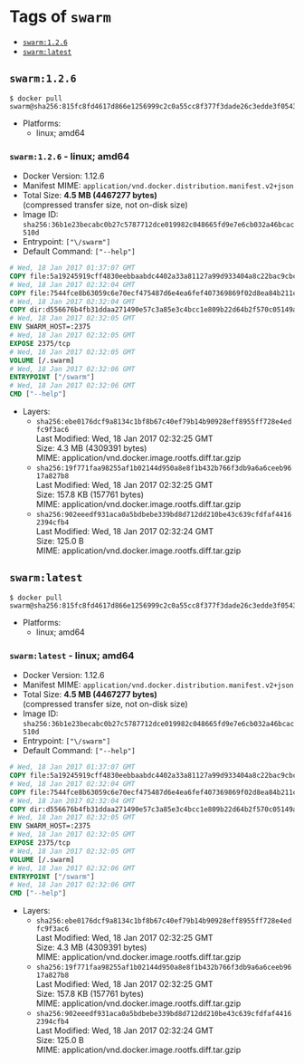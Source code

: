 <!-- THIS FILE IS GENERATED VIA './update-remote.sh' -->

# Tags of `swarm`

-	[`swarm:1.2.6`](#swarm126)
-	[`swarm:latest`](#swarmlatest)

## `swarm:1.2.6`

```console
$ docker pull swarm@sha256:815fc8fd4617d866e1256999c2c0a55cc8f377f3dade26c3edde3f0543a70c04
```

-	Platforms:
	-	linux; amd64

### `swarm:1.2.6` - linux; amd64

-	Docker Version: 1.12.6
-	Manifest MIME: `application/vnd.docker.distribution.manifest.v2+json`
-	Total Size: **4.5 MB (4467277 bytes)**  
	(compressed transfer size, not on-disk size)
-	Image ID: `sha256:36b1e23becabc0b27c5787712dce019982c048665fd9e7e6cb032a46bcac510d`
-	Entrypoint: `["\/swarm"]`
-	Default Command: `["--help"]`

```dockerfile
# Wed, 18 Jan 2017 01:37:07 GMT
COPY file:5a19245919cff4830eebbaabdc4402a33a81127a99d933404a8c22bac9cbcaf8 in /swarm 
# Wed, 18 Jan 2017 02:32:04 GMT
COPY file:7544fce8b63059c6e70ecf475487d6e4ea6fef407369869f02d8ea84b211c4de in /etc/ssl/certs/ca-certificates.crt 
# Wed, 18 Jan 2017 02:32:04 GMT
COPY dir:d556676b4fb31ddaa271490e57c3a85e3c4bcc1e809b22d64b2f570c05149a22 in /tmp 
# Wed, 18 Jan 2017 02:32:05 GMT
ENV SWARM_HOST=:2375
# Wed, 18 Jan 2017 02:32:05 GMT
EXPOSE 2375/tcp
# Wed, 18 Jan 2017 02:32:05 GMT
VOLUME [/.swarm]
# Wed, 18 Jan 2017 02:32:06 GMT
ENTRYPOINT ["/swarm"]
# Wed, 18 Jan 2017 02:32:06 GMT
CMD ["--help"]
```

-	Layers:
	-	`sha256:ebe0176dcf9a8134c1bf8b67c40ef79b14b90928eff8955ff728e4edfc9f3ac6`  
		Last Modified: Wed, 18 Jan 2017 02:32:25 GMT  
		Size: 4.3 MB (4309391 bytes)  
		MIME: application/vnd.docker.image.rootfs.diff.tar.gzip
	-	`sha256:19f771faa98255af1b02144d950a8e8f1b432b766f3db9a6a6ceeb9617a827b8`  
		Last Modified: Wed, 18 Jan 2017 02:32:25 GMT  
		Size: 157.8 KB (157761 bytes)  
		MIME: application/vnd.docker.image.rootfs.diff.tar.gzip
	-	`sha256:902eeedf931aca0a5bdbebe339bd8d712dd210be43c639cfdfaf44162394cfb4`  
		Last Modified: Wed, 18 Jan 2017 02:32:24 GMT  
		Size: 125.0 B  
		MIME: application/vnd.docker.image.rootfs.diff.tar.gzip

## `swarm:latest`

```console
$ docker pull swarm@sha256:815fc8fd4617d866e1256999c2c0a55cc8f377f3dade26c3edde3f0543a70c04
```

-	Platforms:
	-	linux; amd64

### `swarm:latest` - linux; amd64

-	Docker Version: 1.12.6
-	Manifest MIME: `application/vnd.docker.distribution.manifest.v2+json`
-	Total Size: **4.5 MB (4467277 bytes)**  
	(compressed transfer size, not on-disk size)
-	Image ID: `sha256:36b1e23becabc0b27c5787712dce019982c048665fd9e7e6cb032a46bcac510d`
-	Entrypoint: `["\/swarm"]`
-	Default Command: `["--help"]`

```dockerfile
# Wed, 18 Jan 2017 01:37:07 GMT
COPY file:5a19245919cff4830eebbaabdc4402a33a81127a99d933404a8c22bac9cbcaf8 in /swarm 
# Wed, 18 Jan 2017 02:32:04 GMT
COPY file:7544fce8b63059c6e70ecf475487d6e4ea6fef407369869f02d8ea84b211c4de in /etc/ssl/certs/ca-certificates.crt 
# Wed, 18 Jan 2017 02:32:04 GMT
COPY dir:d556676b4fb31ddaa271490e57c3a85e3c4bcc1e809b22d64b2f570c05149a22 in /tmp 
# Wed, 18 Jan 2017 02:32:05 GMT
ENV SWARM_HOST=:2375
# Wed, 18 Jan 2017 02:32:05 GMT
EXPOSE 2375/tcp
# Wed, 18 Jan 2017 02:32:05 GMT
VOLUME [/.swarm]
# Wed, 18 Jan 2017 02:32:06 GMT
ENTRYPOINT ["/swarm"]
# Wed, 18 Jan 2017 02:32:06 GMT
CMD ["--help"]
```

-	Layers:
	-	`sha256:ebe0176dcf9a8134c1bf8b67c40ef79b14b90928eff8955ff728e4edfc9f3ac6`  
		Last Modified: Wed, 18 Jan 2017 02:32:25 GMT  
		Size: 4.3 MB (4309391 bytes)  
		MIME: application/vnd.docker.image.rootfs.diff.tar.gzip
	-	`sha256:19f771faa98255af1b02144d950a8e8f1b432b766f3db9a6a6ceeb9617a827b8`  
		Last Modified: Wed, 18 Jan 2017 02:32:25 GMT  
		Size: 157.8 KB (157761 bytes)  
		MIME: application/vnd.docker.image.rootfs.diff.tar.gzip
	-	`sha256:902eeedf931aca0a5bdbebe339bd8d712dd210be43c639cfdfaf44162394cfb4`  
		Last Modified: Wed, 18 Jan 2017 02:32:24 GMT  
		Size: 125.0 B  
		MIME: application/vnd.docker.image.rootfs.diff.tar.gzip
